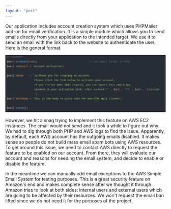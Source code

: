 ```yaml
---
layout: "post"
---
```

Our application includes account creation system which uses PHPMailer add-on for email verification. It is a simple module which allows you to send emails directly from your application to the intended target. We use it to send an email with the link back to the website to authenticate the user. Here is the general format. 

<img src="https://raw.githubusercontent.com/qusad/citblogs/gh-pages/Capture.PNG">

However, we hit a snag trying to implement this feature on AWS EC2 instances. The email would not send and it took a while to figure out why. We had to dig through both PHP and AWS logs to find the issue. Apparently, by default, each AWS account has the outgoing emails disabled. It makes sense so people do not build mass email spam bots using AWS resources. To get around this issue, we need to contact AWS directly to request the feature to be enabled on our account. From there, they will evaluate our account and reasons for needing the email system, and decide to enable or disable the feature.

In the meantime we can manually add email exceptions to the AWS Simple Email System for testing purposes. This is a great security feature on Amazon's end and makes complete sense after we thought it through. Amazon tries to look at both sides: internal users and external users which are going to be affected by their resources. We won't request the email ban lifted since we do not need it for the purposes of the project. 
